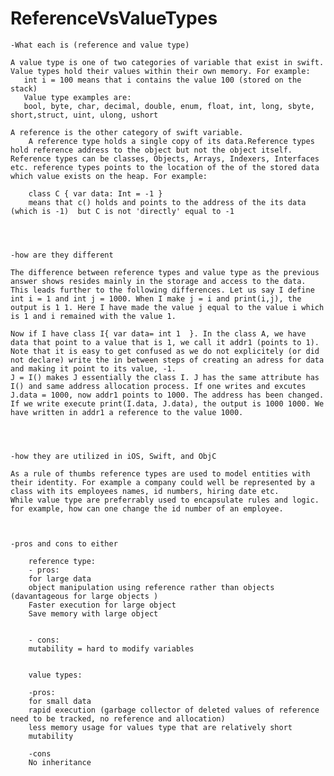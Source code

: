# ReferenceVsValueTypes 


    -What each is (reference and value type)
    
    A value type is one of two categories of variable that exist in swift. Value types hold their values within their own memory. For example:
       int i = 100 means that i contains the value 100 (stored on the stack)
       Value type examples are:
       bool, byte, char, decimal, double, enum, float, int, long, sbyte, short,struct, uint, ulong, ushort    
    
    A reference is the other category of swift variable.
        A reference type holds a single copy of its data.Reference types hold reference address to the object but not the object itself. Reference types can be classes, Objects, Arrays, Indexers, Interfaces etc. reference types points to the location of the of the stored data which value exists on the heap. For example:  
        
        class C { var data: Int = -1 } 
        means that c() holds and points to the address of the its data (which is -1)  but C is not 'directly' equal to -1
        
        
     
    
    -how are they different 
    
    The difference between reference types and value type as the previous answer shows resides mainly in the storage and access to the data. This leads further to the following differences. Let us say I define int i = 1 and int j = 1000. When I make j = i and print(i,j), the output is 1 1. Here I have made the value j equal to the value i which is 1 and i remained with the value 1.
    
    Now if I have class I{ var data= int 1  }. In the class A, we have data that point to a value that is 1, we call it addr1 (points to 1). Note that it is easy to get confused as we do not explicitely (or did not declare) write the in between steps of creating an adress for data and making it point to its value, -1. 
    J = I() makes J essentially the class I. J has the same attribute has I() and same address allocation process. If one writes and excutes J.data = 1000, now addr1 points to 1000. The address has been changed. If we write execute print(I.data, J.data), the output is 1000 1000. We have written in addr1 a reference to the value 1000.
    
    
    
    
    -how they are utilized in iOS, Swift, and ObjC
    
    As a rule of thumbs reference types are used to model entities with their identity. For example a company could well be represented by a class with its employees names, id numbers, hiring date etc.
    While value type are preferrably used to encapsulate rules and logic. for example, how can one change the id number of an employee.
    
    
    
    -pros and cons to either 
    
        reference type:
        - pros:
        for large data
        object manipulation using reference rather than objects (davantageous for large objects )
        Faster execution for large object
        Save memory with large object
        
        
        - cons: 
        mutability = hard to modify variables
        
        
        value types:
        
        -pros: 
        for small data
        rapid execution (garbage collector of deleted values of reference need to be tracked, no reference and allocation)
        less memory usage for values type that are relatively short
        mutability 
        
        -cons
        No inheritance 
        
        

    
        
        


